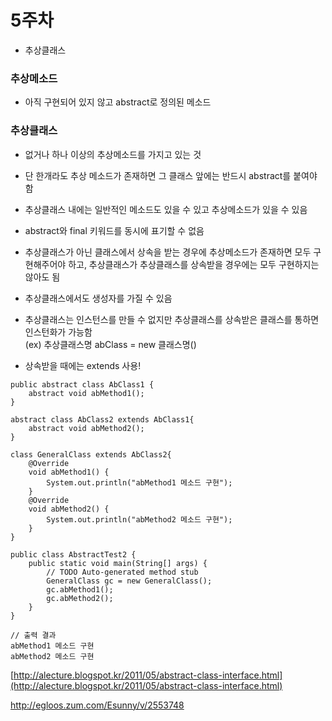 # 5주차

* 추상클래스

### 추상메소드

* 아직 구현되어 있지 않고 abstract로 정의된 메소드

### 추상클래스

* 없거나 하나 이상의 추상메소드를 가지고 있는 것
* 단 한개라도 추상 메소드가 존재하면 그 클래스 앞에는 반드시 abstract를 붙여야 함
* 추상클래스 내에는 일반적인 메소드도 있을 수 있고 추상메소드가 있을 수 있음
* abstract와 final 키워드를 동시에 표기할 수 없음
* 추상클래스가 아닌 클래스에서 상속을 받는 경우에 추상메소드가 존재하면 모두 구현해주어야 하고, 추상클래스가 추상클래스를 상속받을 경우에는 모두 구현하지는 않아도 됨
* 추상클래스에서도 생성자를 가질 수 있음
* 추상클래스는 인스턴스를 만들 수 없지만 추상클래스를 상속받은 클래스를 통하면 인스턴화가 가능함  
  \(ex\) 추상클래스명 abClass = new 클래스명\(\)

* 상속받을 때에는 extends 사용!

```
public abstract class AbClass1 {
    abstract void abMethod1();
}

abstract class AbClass2 extends AbClass1{
    abstract void abMethod2();
}

class GeneralClass extends AbClass2{
    @Override
    void abMethod1() {
        System.out.println("abMethod1 메소드 구현");
    }
    @Override
    void abMethod2() {
        System.out.println("abMethod2 메소드 구현");
    }
}

public class AbstractTest2 {
    public static void main(String[] args) {
        // TODO Auto-generated method stub
        GeneralClass gc = new GeneralClass();
        gc.abMethod1();
        gc.abMethod2();
    }
}

// 출력 결과
abMethod1 메소드 구현
abMethod2 메소드 구현
```

[http://alecture.blogspot.kr/2011/05/abstract-class-interface.html](http://alecture.blogspot.kr/2011/05/abstract-class-interface.html)

http://egloos.zum.com/Esunny/v/2553748

